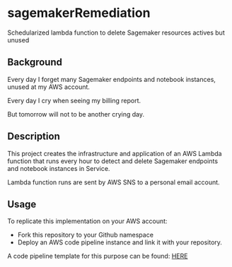 # sagemakerRemediation
Schedularized lambda function to delete Sagemaker resources actives but unused


## Background

Every day I forget many Sagemaker endpoints and notebook instances, unused at my AWS account.

Every day I cry when seeing my billing report.

But tomorrow will not to be another crying day.

## Description

This project creates the infrastructure and application of an AWS Lambda function that runs every hour to detect and delete Sagemaker endpoints and notebook instances in Service.

Lambda function runs are sent by AWS SNS to a personal email account.


## Usage

To replicate this implementation on your AWS account:

- Fork this repository to your Github namespace
- Deploy an AWS code pipeline instance and link it with your repository.

A code pipeline template for this purpose can be found: [HERE](https://github.com/adelmofilho/mlworks-service-catalog/blob/main/pipeline/lambda.yaml)